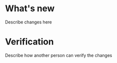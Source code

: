 # What's new

Describe changes here

# Verification

Describe how another person can verify the changes
